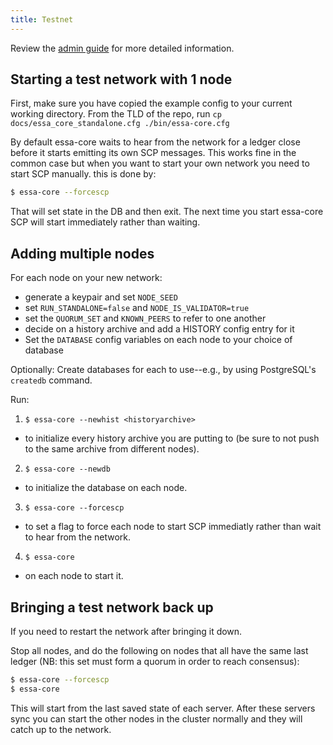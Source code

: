 ```yaml
---
title: Testnet
---
```


Review the [admin guide](./admin.md) for more detailed information.

## Starting a test network with 1 node

First, make sure you have copied the example config to your current working directory.
From the TLD of the repo, run
`cp docs/essa_core_standalone.cfg ./bin/essa-core.cfg`

By default essa-core waits to hear from the network for a ledger close before
it starts emitting its own SCP messages. This works fine in the common case but
when you want to start your own network you need to start SCP manually.
this is done by:

```sh
$ essa-core --forcescp
```

That will set state in the DB and then exit. The next time you start
essa-core SCP will start immediately rather than waiting.


## Adding multiple nodes

For each node on your new network:
* generate a keypair and set `NODE_SEED`
* set `RUN_STANDALONE=false` and `NODE_IS_VALIDATOR=true`
* set the `QUORUM_SET` and `KNOWN_PEERS` to refer to one another
* decide on a history archive and add a HISTORY config entry for it
* Set the `DATABASE` config variables on each node to your choice of database

Optionally: Create databases for each to use--e.g., by using PostgreSQL's `createdb` command.

Run:

1. `$ essa-core --newhist <historyarchive>`
  - to initialize every history archive you are putting to (be sure to not push to the same archive from different nodes).
2. `$ essa-core --newdb`
  - to initialize the database on each node. 
3. `$ essa-core --forcescp`
  - to set a flag to force each node to start SCP immediatly rather than wait to hear from the network. 
4. `$ essa-core` 
  - on each node to start it.

## Bringing a test network back up
If you need to restart the network after bringing it down.

Stop all nodes, and do the following on nodes that all have the same last ledger (NB: this set must form a quorum in order to reach consensus):

```sh
$ essa-core --forcescp
$ essa-core
```

This will start from the last saved state of each server. After these servers sync you can start the other nodes in the cluster normally and they will catch up to the network.

